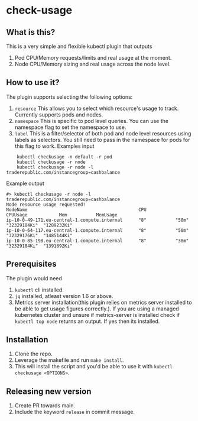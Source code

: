 # check-usage

## What is this?
This is a very simple and flexible kubectl plugin that outputs 
1. Pod CPU/Memory requests/limits and real usage at the moment.
2. Node CPU/Memory sizing and real usage across the node level.

## How to use it?
The plugin supports selecting the following options:
1. `resource` This allows you to select which resource's usage to track. Currently supports pods and nodes.
2. `namespace` This is specific to pod level queries. You can use the namespace flag to set the namespace to use.
3. `label` This is a filter/selector of both pod and node level resources using labels as selectors. You still need to pass in the namespace for pods for this flag to work.
Examples input
```
    kubectl checkusage -n default -r pod
    kubectl checkusage -r node
    kubectl checkusage -r node -l traderepublic.com/instancegroup=cashbalance
```
Example output
```
#> kubectl checkusage -r node -l traderepublic.com/instancegroup=cashbalance
Node resource usage requested!
NodeName                                          CPU           CPUUsage            Mem           MemUsage 
ip-10-0-49-171.eu-central-1.compute.internal      "8"           "50m"               "32329184Ki"  "1289232Ki" 
ip-10-0-64-117.eu-central-1.compute.internal      "8"           "50m"               "32329176Ki"  "1485144Ki" 
ip-10-0-85-198.eu-central-1.compute.internal      "8"           "38m"               "32329184Ki"  "1391892Ki" 

```

## Prerequisites
The plugin would need 
1. `kubectl` cli installed.
2. `jq` installed, atleast version 1.6 or above.
3. Metrics server installation(this plugin relies on metrics server installed to be able to get usage figures correctly.). If you are using a managed kubernetes cluster and unsure if metrics-server is installed check if `kubectl top node` returns an output. If yes then its installed.

## Installation
1. Clone the repo.
2. Leverage the makefile and run `make install`. 
3. This will install the script and you'd be able to use it with `kubectl checkusage <OPTIONS>`. 

## Releasing new version
1. Create PR towards main.
2. Include the keyword `release` in commit message.
